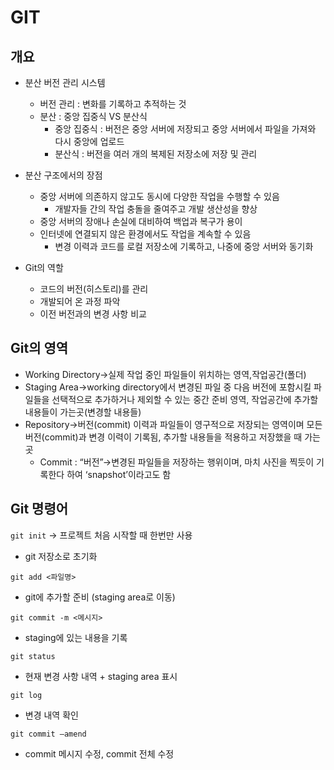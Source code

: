 # GIT

## 개요
- 분산 버전 관리 시스템
    - 버전 관리 : 변화를 기록하고 추적하는 것
    - 분산 : 중앙 집중식 VS 분산식
        - 중앙 집중식 : 버전은 중앙 서버에 저장되고 중앙 서버에서 파일을 가져와 다시 중앙에 업로드
        - 분산식 : 버전을 여러 개의 복제된 저장소에 저장 및 관리

- 분산 구조에서의 장점
    - 중앙 서버에 의존하지 않고도 동시에 다양한 작업을 수행할 수 있음
        - 개발자들 간의 작업 충돌을 줄여주고 개발 생산성을 향상
    - 중앙 서버의 장애나 손실에 대비하여 백업과 복구가 용이
    - 인터넷에 연결되지 않은 환경에서도 작업을 계속할 수 있음
        - 변경 이력과 코드를 로컬 저장소에 기록하고, 나중에 중앙 서버와 동기화
- Git의 역할
    - 코드의 버전(히스토리)를 관리
    - 개발되어 온 과정 파악
    - 이전 버전과의 변경 사항 비교

## Git의 영역
- Working Directory→실제 작업 중인 파일들이 위치하는 영역,작업공간(폴더)
- Staging Area→working directory에서 변경된 파일 중 다음 버전에 포함시킬 파일들을 선택적으로 추가하거나 제외할 수 있는 중간 준비 영역, 작업공간에 추가할 내용들이 가는곳(변경할 내용들)
- Repository→버전(commit) 이력과 파일들이 영구적으로 저장되는 영역이며 모든 버전(commit)과 변경 이력이 기록됨, 추가할 내용들을 적용하고 저장했을 때 가는 곳
    - Commit : “버전”→변경된 파일들을 저장하는 행위이며, 마치 사진을 찍듯이 기록한다 하여 ‘snapshot’이라고도 함

## Git 명령어
`git init` -> 프로젝트 처음 시작할 때 한번만 사용
- git 저장소로 초기화

`git add <파일명>`
- git에 추가할 준비 (staging area로 이동)

`git commit -m <메시지>`
- staging에 있는 내용을 기록

`git status`
- 현재 변경 사항 내역 + staging area 표시

`git log`
- 변경 내역 확인

`git commit —amend`
- commit 메시지 수정, commit 전체 수정